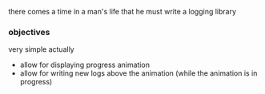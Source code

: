 there comes a time in a man's life that he must write a logging library

### objectives

very simple actually

- allow for displaying progress animation
- allow for writing new logs above the animation (while the animation is in progress)
